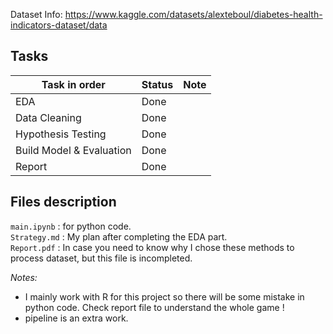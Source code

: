 Dataset Info: https://www.kaggle.com/datasets/alexteboul/diabetes-health-indicators-dataset/data 

## Tasks 

| Task in order | Status | Note |
|------|--------|------|
| EDA | Done | |
| Data Cleaning | Done | |
| Hypothesis Testing | Done | |
| Build Model & Evaluation | Done | |
| Report | Done ||

## Files description
`main.ipynb` : for python code.       
`Strategy.md` : My plan after completing the EDA part.    
`Report.pdf` : In case you need to know why I chose these methods to process dataset, but this file is incompleted.      

*Notes:* 
- I mainly work with R for this project so there will be some mistake in python code. 
Check report file to understand the whole game ! 
- pipeline is an extra work.